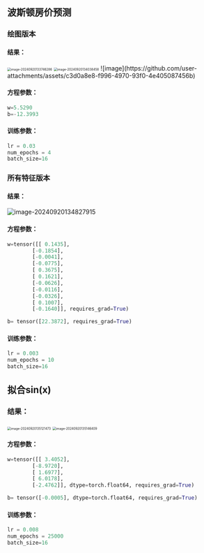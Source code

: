 ## 波斯顿房价预测

### 绘图版本

#### 结果：



<img src="C:/Users/idis/AppData/Roaming/Typora/typora-user-images/image-20240920133746286.png" alt="image-20240920133746286" style="zoom:50%;" />

<img src="C:/Users/idis/AppData/Roaming/Typora/typora-user-images/image-20240920134038458.png" alt="image-20240920134038458" style="zoom:50%;" />
![image](https://github.com/user-attachments/assets/c3d0a8e8-f996-4970-93f0-4e405087456b)

#### 方程参数：

~~~python
w=5.5290
b=-12.3993
~~~



#### 训练参数：

~~~python
lr = 0.03
num_epochs = 4
batch_size=16
~~~



### 所有特征版本

#### 结果：

![image-20240920134827915](C:/Users/idis/AppData/Roaming/Typora/typora-user-images/image-20240920134827915.png)

#### 方程参数：

~~~python
w=tensor([[ 0.1435],
        [-0.1854],
        [-0.0041],
        [-0.0775],
        [ 0.3675],
        [ 0.1621],
        [-0.0626],
        [-0.0116],
        [-0.0326],
        [ 0.1007],
        [-0.1640]], requires_grad=True) 

b= tensor([22.3872], requires_grad=True)
~~~

#### 训练参数：

~~~python
lr = 0.003
num_epochs = 10
batch_size=16
~~~





## 拟合sin(x)

### 结果：

<img src="C:/Users/idis/AppData/Roaming/Typora/typora-user-images/image-20240920135121473.png" alt="image-20240920135121473" style="zoom:50%;" />

<img src="C:/Users/idis/AppData/Roaming/Typora/typora-user-images/image-20240920135146409.png" alt="image-20240920135146409" style="zoom:50%;" />

#### 方程参数：

~~~python
w=tensor([[ 3.4052],
        [-8.9720],
        [ 1.6977],
        [ 6.0178],
        [-2.4762]], dtype=torch.float64, requires_grad=True) 

b= tensor([-0.0005], dtype=torch.float64, requires_grad=True)
~~~

#### 训练参数：

~~~python
lr = 0.008
num_epochs = 25000
batch_size=16
~~~



